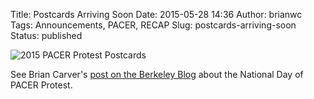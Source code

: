 Title: Postcards Arriving Soon
Date: 2015-05-28 14:36
Author: brianwc
Tags: Announcements, PACER, RECAP
Slug: postcards-arriving-soon
Status: published

![2015 PACER Protest
Postcards]({filename}/images/pacer_postcards.jpg)

See Brian Carver's [post on the Berkeley Blog](http://blogs.berkeley.edu/2015/05/28/citizens-appeal-to-the-courts-free-your-documents/)
about the National Day of PACER Protest.

